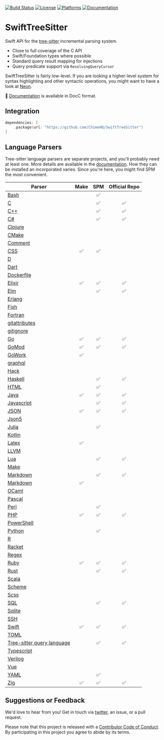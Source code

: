 [![Build Status][build status badge]][build status]
[![License][license badge]][license]
[![Platforms][platforms badge]][platforms]
[![Documentation][documentation badge]][documentation]

# SwiftTreeSitter

Swift API for the [tree-sitter](https://tree-sitter.github.io/) incremental parsing system.

- Close to full coverage of the C API
- Swift/Foundation types where possible
- Standard query result mapping for injections
- Query predicate support via `ResolvingQueryCursor`

SwiftTreeSitter is fairly low-level. If you are looking a higher-level system for syntax highlighting and other syntactic operations, you might want to have a look at [Neon](https://github.com/ChimeHQ/Neon).

📖 [Documentation][documentation] is available in DocC format.

## Integration

```swift
dependencies: [
    .package(url: "https://github.com/ChimeHQ/SwiftTreeSitter")
]
```

## Language Parsers

Tree-sitter language parsers are separate projects, and you'll probably need at least one. More details are available in the [documentation][documentation]. How they can be installed an incorporated varies. Since you're here, you might find SPM the most convenient.

| Parser | Make | SPM | Official Repo |
| --- | :---: | :---: | :---: |
| [Bash](https://github.com/lukepistrol/tree-sitter-bash/tree/feature/spm) | | ✅ | |
| [C](https://github.com/tree-sitter/tree-sitter-c) | | ✅ | ✅ |
| [C++](https://github.com/tree-sitter/tree-sitter-cpp) | | ✅ | ✅ |
| [C#](https://github.com/tree-sitter/tree-sitter-c-sharp) | | ✅ | ✅ |
| [Clojure](https://github.com/sogaiu/tree-sitter-clojure) | | | |
| [CMake](https://github.com/uyha/tree-sitter-cmake) | | | |
| [Comment](https://github.com/stsewd/tree-sitter-comment) | | | |
| [CSS](https://github.com/lukepistrol/tree-sitter-css/tree/feature/spm) | ✅ | ✅ | |
| [D](https://github.com/CyberShadow/tree-sitter-d) | | | |
| [Dart](https://github.com/UserNobody14/tree-sitter-dart) | | | |
| [Dockerfile](https://github.com/camdencheek/tree-sitter-dockerfile) | | | |
| [Elixir](https://github.com/elixir-lang/tree-sitter-elixir) | ✅ | ✅ | ✅ |
| [Elm](https://github.com/elm-tooling/tree-sitter-elm) | | ✅ | ✅ |
| [Erlang](https://github.com/AbstractMachinesLab/tree-sitter-erlang) | | | |
| [Fish](https://github.com/ram02z/tree-sitter-fish) | | | |
| [Fortran](https://github.com/stadelmanma/tree-sitter-fortran) | | | |
| [gitattributes](https://github.com/ObserverOfTime/tree-sitter-gitattributes) | | | |
| [gitignore](https://github.com/shunsambongi/tree-sitter-gitignore) | | | |
| [Go](https://github.com/tree-sitter/tree-sitter-go) | ✅ | ✅ | ✅ |
| [GoMod](https://github.com/camdencheek/tree-sitter-go-mod) | ✅ | ✅ | ✅ |
| [GoWork](https://github.com/omertuc/tree-sitter-go-work) | ✅ | | |
| [graphql](https://github.com/bkegley/tree-sitter-graphql) | | | |
| [Hack](https://github.com/slackhq/tree-sitter-hack) | | | |
| [Haskell](https://github.com/tree-sitter/tree-sitter-haskell) | | ✅ | ✅ |
| [HTML](https://github.com/mattmassicotte/tree-sitter-html/tree/feature/spm) | | ✅ | |
| [Java](https://github.com/tree-sitter/tree-sitter-java) | ✅ | ✅ | ✅ |
| [Javascript](https://github.com/tree-sitter/tree-sitter-javascript) | | ✅ | ✅ |
| [JSON](https://github.com/tree-sitter/tree-sitter-json) | ✅ | ✅ | ✅ |
| [Json5](https://github.com/Joakker/tree-sitter-json5) | | | |
| [Julia](https://github.com/mattmassicotte/tree-sitter-julia/tree/feature/spm) | | ✅ | |
| [Kotlin](https://github.com/fwcd/tree-sitter-kotlin) | | | |
| [Latex](https://github.com/latex-lsp/tree-sitter-latex) | ✅ | | |
| [LLVM](https://github.com/benwilliamgraham/tree-sitter-llvm) | | | |
| [Lua](https://github.com/Azganoth/tree-sitter-lua) | | ✅ | ✅ |
| [Make](https://github.com/alemuller/tree-sitter-make) | | | |
| [Markdown](https://github.com/MDeiml/tree-sitter-markdown) | | ✅ | ✅ |
| [Markdown](https://github.com/mattmassicotte/tree-sitter-markdown) | ✅ | | |
| [OCaml](https://github.com/tree-sitter/tree-sitter-ocaml) | | | |
| [Pascal](https://github.com/Isopod/tree-sitter-pascal) | | | |
| [Perl](https://github.com/mattmassicotte/tree-sitter-perl/tree/feature/spm) | | ✅ | |
| [PHP](https://github.com/tree-sitter/tree-sitter-php) | ✅ | ✅ | ✅ |
| [PowerShell](https://github.com/PowerShell/tree-sitter-PowerShell) | | | |
| [Python](https://github.com/mattmassicotte/tree-sitter-python/feature/spm) | | ✅ | |
| [R](https://github.com/r-lib/tree-sitter-r) | | | |
| [Racket](https://github.com/6cdh/tree-sitter-racket) | | | |
| [Regex](https://github.com/tree-sitter/tree-sitter-regex) | | | |
| [Ruby](https://github.com/tree-sitter/tree-sitter-ruby) | ✅ | ✅ | ✅ |
| [Rust](https://github.com/tree-sitter/tree-sitter-rust) | | ✅ | ✅ |
| [Scala](https://github.com/tree-sitter/tree-sitter-scala) | | | |
| [Scheme](https://github.com/6cdh/tree-sitter-scheme) | | | |
| [Scss](https://github.com/serenadeai/tree-sitter-scss) | | | |
| [SQL](https://github.com/DerekStride/tree-sitter-sql) | | ✅ | ✅ |
| [Sqlite](https://github.com/dhcmrlchtdj/tree-sitter-sqlite) | | | |
| [SSH](https://github.com/metio/tree-sitter-ssh-client-config) | | | |
| [Swift](https://github.com/alex-pinkus/tree-sitter-swift/tree/with-generated-files) | ✅ | ✅ | ✅ |
| [TOML](https://github.com/ikatyang/tree-sitter-toml) | | | |
| [Tree-sitter query language](https://github.com/nvim-treesitter/tree-sitter-query) | | ✅ | ✅ |
| [Typescript](https://github.com/tree-sitter/tree-sitter-typescript) | | | |
| [Verilog](https://github.com/tree-sitter/tree-sitter-verilog) | | | |
| [Vue](https://github.com/ikatyang/tree-sitter-vue) | | | |
| [YAML](https://github.com/mattmassicotte/tree-sitter-yaml/tree/feature/spm) | | ✅ | |
| [Zig](https://github.com/maxxnino/tree-sitter-zig) | ✅ | ✅ | ✅ |

## Suggestions or Feedback

We'd love to hear from you! Get in touch via [twitter](https://twitter.com/chimehq), an issue, or a pull request.

Please note that this project is released with a [Contributor Code of Conduct](CODE_OF_CONDUCT.md). By participating in this project you agree to abide by its terms.

[build status]: https://github.com/ChimeHQ/SwiftTreeSitter/actions
[build status badge]: https://github.com/ChimeHQ/SwiftTreeSitter/workflows/CI/badge.svg
[license]: https://opensource.org/licenses/BSD-3-Clause
[license badge]: https://img.shields.io/github/license/ChimeHQ/SwiftTreeSitter
[platforms]: https://swiftpackageindex.com/ChimeHQ/SwiftTreeSitter
[platforms badge]: https://img.shields.io/endpoint?url=https%3A%2F%2Fswiftpackageindex.com%2Fapi%2Fpackages%2FChimeHQ%2FSwiftTreeSitter%2Fbadge%3Ftype%3Dplatforms
[documentation]: https://swiftpackageindex.com/ChimeHQ/SwiftTreeSitter/main/documentation
[documentation badge]: https://img.shields.io/badge/Documentation-DocC-blue
